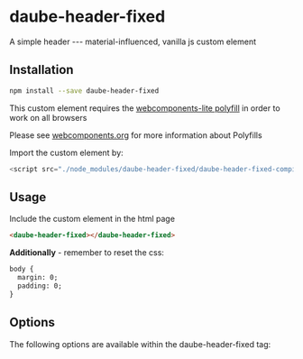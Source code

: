 # daube-header-fixed
A simple header --- material-influenced, vanilla js custom element

## Installation
```bash
npm install --save daube-header-fixed
```

This custom element requires the [webcomponents-lite polyfill](https://github.com/webcomponents/webcomponentsjs) in order to work on all browsers

Please see [webcomponents.org](https://www.webcomponents.org/polyfills) for more information about Polyfills

Import the custom element by:
```JavaScript
<script src="./node_modules/daube-header-fixed/daube-header-fixed-compiled.js"></script>
```

## Usage
Include the <daube-header-fixed> custom element in the html page
```html
<daube-header-fixed></daube-header-fixed>
```
**Additionally** - remember to reset the css:
```html
body {
  margin: 0;
  padding: 0;
}
```

## Options

The following options are available within the daube-header-fixed tag:



